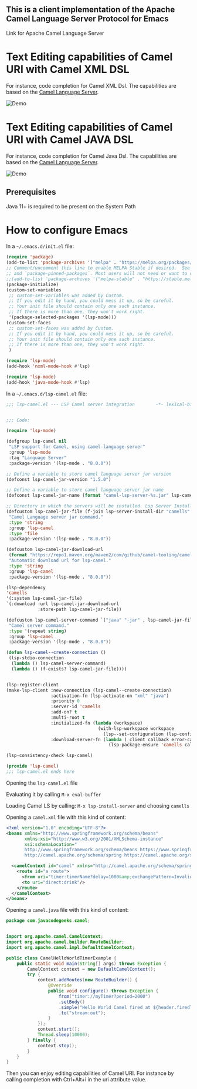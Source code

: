 ## This is a client implementation of the Apache Camel Language Server Protocol for Emacs

Link for Apache Camel Language Server


# Text Editing capabilities of Camel URI with Camel XML DSL

For instance, code completion for Camel XML Dsl. The capabilities are based on the [Camel Language Server](https://github.com/camel-tooling/camel-language-server/).

![Demo](images/camell.gif)

# Text Editing capabilities of Camel URI with Camel JAVA DSL

For instance, code completion for Camel Java Dsl. The capabilities are based on the [Camel Language Server](https://github.com/camel-tooling/camel-language-server/).

![Demo](images/java.gif)


## Prerequisites
Java 11+ is required to be present on the System Path

# How to configure Emacs

In a `~/.emacs.d/init.el` file:

```lisp
(require 'package)
(add-to-list 'package-archives '("melpa" . "https://melpa.org/packages/") t)
;; Comment/uncomment this line to enable MELPA Stable if desired.  See `package-archive-priorities`
;; and `package-pinned-packages`. Most users will not need or want to do this.
;;(add-to-list 'package-archives '("melpa-stable" . "https://stable.melpa.org/packages/") t)
(package-initialize)
(custom-set-variables
 ;; custom-set-variables was added by Custom.
 ;; If you edit it by hand, you could mess it up, so be careful.
 ;; Your init file should contain only one such instance.
 ;; If there is more than one, they won't work right.
 '(package-selected-packages '(lsp-mode)))
(custom-set-faces
 ;; custom-set-faces was added by Custom.
 ;; If you edit it by hand, you could mess it up, so be careful.
 ;; Your init file should contain only one such instance.
 ;; If there is more than one, they won't work right.
 )

(require 'lsp-mode)
(add-hook 'nxml-mode-hook #'lsp)

(require 'lsp-mode)
(add-hook 'java-mode-hook #'lsp)
```

In a `~/.emacs.d/lsp-camel.el` file:

```lisp
;;; lsp-camel.el --- LSP Camel server integration        -*- lexical-binding: t; -*-


;;; Code:

(require 'lsp-mode)

(defgroup lsp-camel nil
 "LSP support for Camel, using camel-language-server"
 :group 'lsp-mode
 :tag "Language Server"
 :package-version '(lsp-mode . "8.0.0"))

;; Define a variable to store camel language server jar version
(defconst lsp-camel-jar-version "1.5.0")

;; Define a variable to store camel language server jar name
(defconst lsp-camel-jar-name (format "camel-lsp-server-%s.jar" lsp-camel-jar-version))

;; Directory in which the servers will be installed. Lsp Server Install Dir: ~/.emacs.d/.cache/camells
(defcustom lsp-camel-jar-file (f-join lsp-server-install-dir "camells" lsp-camel-jar-name)
 "Camel Language server jar command."
 :type 'string
 :group 'lsp-camel
 :type 'file
 :package-version '(lsp-mode . "8.0.0"))

(defcustom lsp-camel-jar-download-url
 (format "https://repo1.maven.org/maven2/com/github/camel-tooling/camel-lsp-server/%s/%s" lsp-camel-jar-version lsp-camel-jar-name)
 "Automatic download url for lsp-camel."
 :type 'string
 :group 'lsp-camel
 :package-version '(lsp-mode . "8.0.0"))

(lsp-dependency
'camells
'(:system lsp-camel-jar-file)
`(:download :url lsp-camel-jar-download-url
			:store-path lsp-camel-jar-file))

(defcustom lsp-camel-server-command `("java" "-jar" , lsp-camel-jar-file)
 "Camel server command."
 :type '(repeat string)
 :group 'lsp-camel
 :package-version '(lsp-mode . "8.0.0"))

(defun lsp-camel--create-connection ()
 (lsp-stdio-connection
  (lambda () lsp-camel-server-command)
  (lambda () (f-exists? lsp-camel-jar-file))))


(lsp-register-client
(make-lsp-client :new-connection (lsp-camel--create-connection)
				 :activation-fn (lsp-activate-on "xml" "java")
				 :priority 0
				 :server-id 'camells
				 :add-on? t
				 :multi-root t
				 :initialized-fn (lambda (workspace)
								   (with-lsp-workspace workspace
									 (lsp--set-configuration (lsp-configuration-section "camel"))))
				 :download-server-fn (lambda (_client callback error-callback _update?)
									   (lsp-package-ensure 'camells callback error-callback))))

(lsp-consistency-check lsp-camel)

(provide 'lsp-camel)
;;; lsp-camel.el ends here
```
Opening the `lsp-camel.el` file

Evaluating it by calling `M-x eval-buffer`

Loading Camel LS by calling: `M-x lsp-install-server` and choosing `camells`

Opening a `camel.xml` file with this kind of content:

```xml
<?xml version="1.0" encoding="UTF-8"?>
<beans xmlns="http://www.springframework.org/schema/beans"
	   xmlns:xsi="http://www.w3.org/2001/XMLSchema-instance"
	   xsi:schemaLocation="
	   http://www.springframework.org/schema/beans https://www.springframework.org/schema/beans/spring-beans.xsd
	   http://camel.apache.org/schema/spring https://camel.apache.org/schema/spring/camel-spring.xsd">

  <camelContext id="camel" xmlns="http://camel.apache.org/schema/spring">
	<route id="a route">
	  <from uri="timer:timerName?delay=1000&amp;exchangePattern=InvalidEnumValue"/>
	  <to uri="direct:drink"/>
	</route>
  </camelContext>
</beans>
```
Opening a `camel.java` file with this kind of content:

```java
package com.javacodegeeks.camel;


import org.apache.camel.CamelContext;
import org.apache.camel.builder.RouteBuilder;
import org.apache.camel.impl.DefaultCamelContext;

public class CamelHelloWorldTimerExample {
    public static void main(String[] args) throws Exception {
        CamelContext context = new DefaultCamelContext();
        try {
            context.addRoutes(new RouteBuilder() {
                @Override
                public void configure() throws Exception {
                    from("timer://myTimer?period=2000")
                    .setBody()
                    .simple("Hello World Camel fired at ${header.firedTime}")
                    .to("stream:out");
                }
            });
            context.start();
            Thread.sleep(10000);
        } finally {
            context.stop();
        }
    }
}
```

Then you can enjoy editing capabilities of Camel URI. For instance by calling completion with Ctrl+Alt+i in the uri attribute value.

